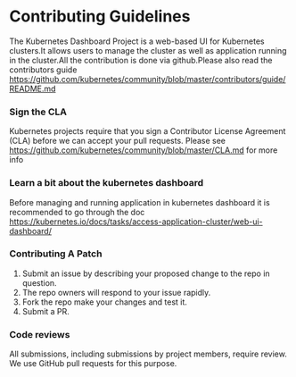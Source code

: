 # Contributing Guidelines
The Kubernetes Dashboard Project is a web-based UI for Kubernetes clusters.It allows users to manage the cluster as well as application running in the cluster.All the contribution is done via github.Please also read the contributors guide
https://github.com/kubernetes/community/blob/master/contributors/guide/README.md

### Sign the CLA
Kubernetes projects require that you sign a Contributor License Agreement (CLA) before we can accept your pull requests. Please see https://github.com/kubernetes/community/blob/master/CLA.md for more info

### Learn a bit about the kubernetes dashboard
Before managing and running application in kubernetes dashboard it is recommended to go through the doc 
https://kubernetes.io/docs/tasks/access-application-cluster/web-ui-dashboard/

### Contributing A Patch

1. Submit an issue by describing  your proposed change to the repo in question.
2. The repo owners will respond to your issue rapidly.
3. Fork the repo make your changes and test it.
4. Submit a PR.

### Code reviews

All submissions, including submissions by project members, require review. We use GitHub pull requests for this purpose.


